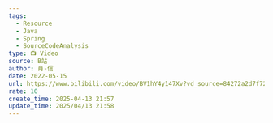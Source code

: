 ```yaml
---
tags:
  - Resource
  - Java
  - Spring
  - SourceCodeAnalysis
type: 📺 Video
source: B站
author: 肖-信
date: 2022-05-15
url: https://www.bilibili.com/video/BV1hY4y147Xv?vd_source=84272a2d7f72158b38778819be5bc6ad
rate: 10
create_time: 2025-04-13 21:57
update_time: 2025/04/13 21:58
---
```

